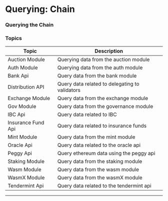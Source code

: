 # Querying: Chain

### Querying the Chain

### Topics

| Topic              | Description                                    |
| ------------------ | ---------------------------------------------- |
| Auction Module     | Querying data from the auction module          |
| Auth Module        | Querying data from the auth module             |
| Bank Api           | Query data from the bank module                |
| Distribution API   | Query data related to delegating to validators |
| Exchange Module    | Query data from the exchange module            |
| Gov Module         | Query data from the governance module          |
| IBC Api            | Query data related to IBC                      |
| Insurance Fund Api | Query data related to insurance funds          |
| Mint Module        | Query data from the mint module                |
| Oracle Api         | Query data related to the oracle api           |
| Peggy Api          | Query ethereum data using the peggy api        |
| Staking Module     | Query data from the staking module             |
| Wasm Module        | Query data from the wasm module                |
| WasmX Module       | Query data from the wasmX module               |
| Tendermint Api     | Query data related to the tendermint api       |

***
